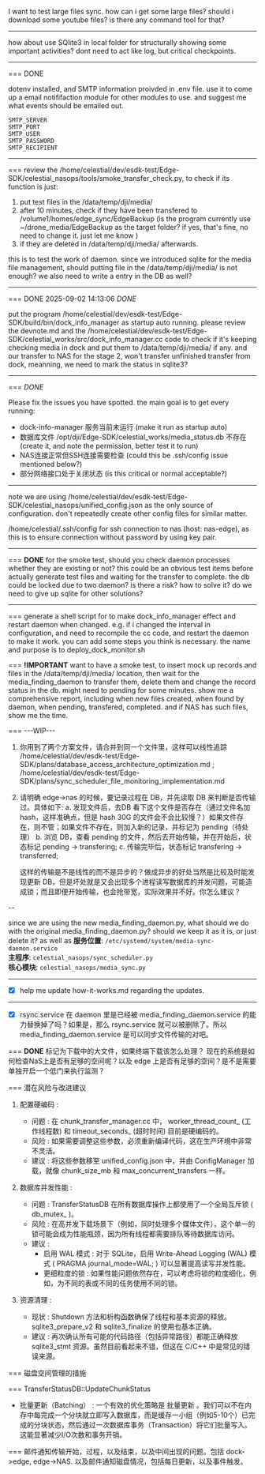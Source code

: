 I want to test large files sync. how can i get some large files? should i download some youtube files? is there any command tool for that? 

---
how about use SQlite3 in local folder for structurally showing some important activities? dont need to act like log, but critical checkpoints.

---
=== 
DONE

dotenv installed, and SMTP information proivded in .env file. use it to come up a email notififaction module for other modules to use. and suggest me what events should be emailed out.
```
SMTP_SERVER
SMTP_PORT
SMTP_USER
SMTP_PASSWORD
SMTP_RECIPIENT
```
---
===
review the /home/celestial/dev/esdk-test/Edge-SDK/celestial_nasops/tools/smoke_transfer_check.py, to check if its function is just:
1. put test files in the /data/temp/dji/media/
2. after 10 minutes, check if they have been transfered to /volume1/homes/edge_sync/EdgeBackup (is the program currently use ~/drone_media/EdgeBackup as the target folder? if yes, that's fine, no need to change it. just let me know )
3. if they are deleted in /data/temp/dji/media/ afterwards. 

this is to test the work of daemon.
since we introduced sqlite for the media file management, should putting file in the /data/temp/dji/media/ is not enough? we also need to write a entry in the DB as well? 

---
=== 
DONE
2025-09-02 14:13:06
*DONE*

put the program /home/celestial/dev/esdk-test/Edge-SDK/build/bin/dock_info_manager as startup auto running. please review the devnote.md and the /home/celestial/dev/esdk-test/Edge-SDK/celestial_works/src/dock_info_manager.cc code to check if it's keeping checking media in dock and put them to /data/temp/dji/media/ if any. and our transfer to NAS for the stage 2, won't transfer unfinished transfer from dock, meanning, we need to mark the status in sqlite3?

---
===
*DONE*

Please fix the issues you have spotted. the main goal is to get every running:
- dock-info-manager 服务当前未运行 (make it run as startup auto)
- 数据库文件 /opt/dji/Edge-SDK/celestial_works/media_status.db 不存在 (create it, and note the permission, better test it to run)
- NAS连接正常但SSH连接需要检查 (could this be .ssh/config issue mentioned below?)
- 部分网络接口处于关闭状态 (is this critical or normal acceptable?)
---
note we are using /home/celestial/dev/esdk-test/Edge-SDK/celestial_nasops/unified_config.json as the only source of configuration. don't repeatedly create other config files for similar matter.

 /home/celestial/.ssh/config for ssh connection to nas (host: nas-edge), as this is to ensure connection without password by using key pair.


---
===
**DONE**
for the smoke test, should you check daemon processes whether they are existing or not? this could be an obvious test items before actually generate test files and waiting for the transfer to complete.
the db could be locked due to two daemon? is there a risk? how to solve it? do we need to give up sqlite for other solutions?

---
===
generate a shell script for to make dock_info_manager effect and restart daemon when changed. e.g. if i changed the interval in configuration, and need to recompile the cc code, and restart the daemon to make it work. you can add some steps you think is necessary. the name and purpose is to deploy_dock_monitor.sh 

===
**!IMPORTANT**
want to have a smoke test, to insert mock up records and files in the /data/temp/dji/media/ location, then wait for the media_finding_daemon to transfer them, delete them and change the record status in the db. might need to pending for some minutes. 
show me a comprehensive report, including when new files created, when found by daemon, when pending, transfered, completed. and if NAS has such files, show me the time.


===
---WIP---
1. 你用到了两个方案文件，请合并到同一个文件里，这样可以线性追踪 /home/celestial/dev/esdk-test/Edge-SDK/plans/database_access_architecture_optimization.md ; /home/celestial/dev/esdk-test/Edge-SDK/plans/sync_scheduler_file_monitoring_implementation.md
2. 请明确 edge->nas 的时候，要记录过程在 DB，并先读取 DB 来判断是否传输过。具体如下:
    a. 发现文件后，去DB 看下这个文件是否存在（通过文件名加 hash，这样准确点，但是 hash 30G 的文件会不会比较慢？）如果文件存在，则不管；如果文件不存在，则加入新的记录，并标记为 pending（待处理）
    b. 浏览 DB，查看 pending 的文件，然后去开始传输，并在开始后，状态标记 pending -> transfering;
    c. 传输完毕后，状态标记 transfering -> transferred;

    这样的传输是不是线性的而不是异步的？做成异步的好处当然是比较及时能发现更新 DB，但是坏处就是又会出现多个进程读写数据库的并发问题，可能造成锁；而且即便开始传输，也会抢带宽，实际效果并不好。你怎么建议？

--

since we are using the new media_finding_daemon.py, what should we do with the original media_finding_daemon.py? should we keep it as it is, or just delete it? as well as 
**服务位置**: `/etc/systemd/system/media-sync-daemon.service`  
**主程序**: `celestial_nasops/sync_scheduler.py`  
**核心模块**: `celestial_nasops/media_sync.py`

---
- [x] help me update how-it-works.md regarding the updates.

---
- [x] rsync.service 在 daemon 里是已经被 media_finding_daemon.service 的能力替换掉了吗？如果是，那么 rsync.service 就可以被删除了。所以 media_finding_daemon.service 是可以同步文件传输的对吧。


===
**DONE**
标记为下载中的大文件，如果终端下载该怎么处理？
现在的系统是如何检查NaS上是否有足够的空间呢？以及 edge 上是否有足够的空间？是不是需要单独开启一个低门来执行监测？

===
潜在风险与改进建议

1. 配置硬编码 :
   
   - 问题 : 在 chunk_transfer_manager.cc 中， worker_thread_count_ (工作线程数) 和 timeout_seconds_ (超时时间) 目前是硬编码的。
   - 风险 : 如果需要调整这些参数，必须重新编译代码，这在生产环境中非常不灵活。
   - 建议 : 将这些参数移至 unified_config.json 中，并由 ConfigManager 加载，就像 chunk_size_mb 和 max_concurrent_transfers 一样。

2. 数据库并发性能 :
   
   - 问题 : TransferStatusDB 在所有数据库操作上都使用了一个全局互斥锁 ( db_mutex_ )。
   - 风险 : 在高并发下载场景下（例如，同时处理多个媒体文件），这个单一的锁可能会成为性能瓶颈，因为所有线程都需要排队等待数据库访问。
   - 建议 :
     - 启用 WAL 模式 : 对于 SQLite，启用 Write-Ahead Logging (WAL) 模式 ( PRAGMA journal_mode=WAL; ) 可以显著提高读写并发性能。
     - 更细粒度的锁 : 如果性能问题依然存在，可以考虑将锁的粒度细化，例如，为不同的表或不同的任务使用不同的锁。

3. 资源清理 :
   
   - 现状 : Shutdown 方法和析构函数确保了线程和基本资源的释放。 sqlite3_prepare_v2 和 sqlite3_finalize 的使用也基本正确。
   - 建议 : 再次确认所有可能的代码路径（包括异常路径）都能正确释放 sqlite3_stmt 资源。虽然目前看起来不错，但这在 C/C++ 中是常见的错误来源。


===
磁盘空间管理的措施

===
TransferStatusDB::UpdateChunkStatus
- 批量更新（Batching） : 一个有效的优化策略是 批量更新 。我们可以不在内存中每完成一个分块就立即写入数据库，而是缓存一小组（例如5-10个）已完成的分块状态，然后通过一次数据库事务（Transaction）将它们批量写入。这能显著减少I/O次数和事务开销。

===
邮件通知传输开始，过程，以及结束，以及中间出现的问题。包括 dock->edge, edge->NAS. 以及邮件通知磁盘情况，包括每日更新，以及事件触发。